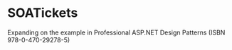 SOATickets
==========

Expanding on the example in Professional ASP.NET Design Patterns (ISBN 978-0-470-29278-5)
